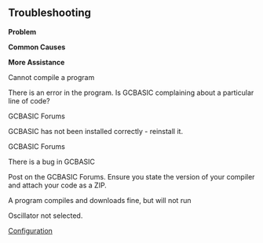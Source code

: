 <div class="section">

<div class="titlepage">

<div>

<div>

<span id="troubleshooting"></span>Troubleshooting
--------------------------------------------------

</div>

</div>

</div>

<div class="informaltable">

<span class="strong">**Problem**</span>

</div>

</div>

<span class="strong">**Common Causes**</span>

<span class="strong">**More Assistance**</span>

Cannot compile a program

There is an error in the program. Is GCBASIC complaining about a
particular line of code?

GCBASIC Forums

GCBASIC has not been installed correctly - reinstall it.

GCBASIC Forums

There is a bug in GCBASIC

Post on the GCBASIC Forums. Ensure you state the version of your
compiler and attach your code as a ZIP.

A program compiles and downloads fine, but will not run

Oscillator not selected.

<a href="configuration" class="link" title="Configuration">Configuration</a>
